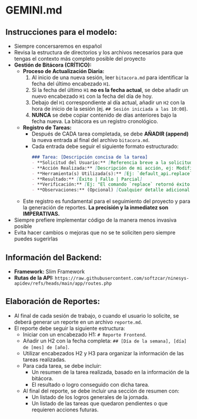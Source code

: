 # GEMINI.md

## Instrucciones para el modelo:

- Siempre concersaremos en español
- Revisa la estructura de directorios y los archivos necesarios para que tengas el contexto más completo posible del proyecto
- **Gestión de Bitácora (CRÍTICO):**
    - **Proceso de Actualización Diaria:**
        1. Al inicio de una nueva sesión, leer `bitacora.md` para identificar la fecha del último encabezado `H1`.
        2. Si la fecha del último `H1` **no es la fecha actual**, se debe añadir un nuevo encabezado `H1` con la fecha del día de hoy.
        3. Debajo del `H1` correspondiente al día actual, añadir un `H2` con la hora de inicio de la sesión (ej. `## Sesión iniciada a las 10:00`).
        4. **NUNCA** se debe copiar contenido de días anteriores bajo la fecha nueva. La bitácora es un registro cronológico.
    - **Registro de Tareas:**
        - Después de CADA tarea completada, se debe **AÑADIR (append)** la nueva entrada al final del archivo `bitacora.md`.
        - Cada entrada debe seguir el siguiente formato estructurado:
            ```markdown
            ### Tarea: [Descripción concisa de la tarea]
            - **Solicitud del Usuario:** [Referencia breve a la solicitud]
            - **Acción Realizada:** [Descripción de mi acción, ej: Modificación de archivo, ejecución de comando]
            - **Herramienta(s) Utilizada(s):** [Ej: `default_api.replace`, `default_api.run_shell_command`]
            - **Resultado:** [Éxito | Fallo | Parcial]
            - **Verificación:** [Ej: "El comando `replace` retornó éxito.", "La compilación de Nuxt se completó sin errores.", "El endpoint devolvió los datos esperados."]
            - **Observaciones:** (Opcional) [Cualquier detalle adicional relevante]
            ```
    - Este registro es fundamental para el seguimiento del proyecto y para la generación de reportes. **La precisión y la inmediatez son IMPERATIVAS.**
- Siempre prefiere implementar código de la manera menos invasiva posible
- Evita hacer cambios o mejoras que no se te soliciten pero siempre puedes sugerirlas

## Información del Backend:

- **Framework:** Slim Framework
- **Rutas de la API:** `https://raw.githubusercontent.com/softzcar/ninesys-apidev/refs/heads/main/app/routes.php`

## Elaboración de Reportes:

- Al final de cada sesión de trabajo, o cuando el usuario lo solicite, se deberá generar un reporte en un archivo `reporte.md`.
- El reporte debe seguir la siguiente estructura:
    - Iniciar con un encabezado H1: `# Reporte Frontend`.
    - Añadir un H2 con la fecha completa: `## [Día de la semana], [día] de [mes] de [año]`.
    - Utilizar encabezados H2 y H3 para organizar la información de las tareas realizadas.
    - Para cada tarea, se debe incluir:
        - Un resumen de la tarea realizada, basado en la información de la bitácora.
        - El resultado o logro conseguido con dicha tarea.
    - Al final del reporte, se debe incluir una sección de resumen con:
        - Un listado de los logros generales de la jornada.
        - Un listado de las tareas que quedaron pendientes o que requieren acciones futuras.